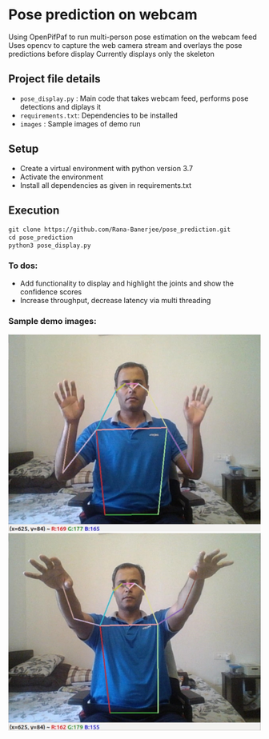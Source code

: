 # Pose prediction on webcam
Using OpenPifPaf to run multi-person pose estimation on the webcam feed
Uses opencv to capture the web camera stream and overlays the pose predictions before display
Currently displays only the skeleton

## Project file details
- `pose_display.py` : Main code that takes webcam feed, performs pose detections and diplays it
- `requirements.txt`: Dependencies to be installed
- `images` : Sample images of demo run

## Setup
- Create a virtual environment with python version 3.7
- Activate the environment
- Install all dependencies as given in requirements.txt

## Execution
```
git clone https://github.com/Rana-Banerjee/pose_prediction.git
cd pose_prediction
python3 pose_display.py
```
### To dos:
- Add functionality to display and highlight the joints and show the confidence scores
- Increase throughput, decrease latency via multi threading

### Sample demo images:
![alt text](https://github.com/Rana-Banerjee/pose_prediction/blob/main/images/1.jpg?raw=true)
![alt text](https://github.com/Rana-Banerjee/pose_prediction/blob/main/images/2.jpg?raw=true)
